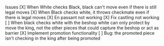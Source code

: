 Issues
[X] When White checks Black, black can't move even if there is still legal moves
[X] When Black checks white, it throws checkmate even if there is legal moves
[X] En passant not working
[X] Fix castling not working
[ ] When black checks white with the beshop white can only protect by move the king, not the other pieces that could capture the beshop or act as barrier
[X] Implement promotion functionality
[ ] Bug: the promoted piece isn't checking in the king after being promoted